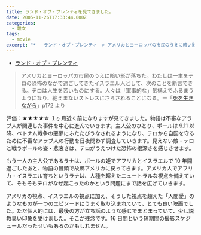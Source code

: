 ```yaml
---
title: ランド・オブ・プレンティを見てきました。
date: 2005-11-26T17:33:44.000Z
categories:
  - 雑文
tags:
  - movie
excerpt: "*   ランド・オブ・プレンティ  > アメリカとヨーロッパの市民のうえに暗い影が落ちた。わたしは一生をテロの恐怖のなかで過ごしてきたイスラエル人として、次のことを断言できる。テロは人生を苦いものにする。人々は「軍事的な」気構えでふるまうようになり、絶えまないストレスにさらされることになる。ー「死を生きながら」p172より"
---
```


- [ランド・オブ・プレンティ](http://landofplenty.jp/)

> アメリカとヨーロッパの市民のうえに暗い影が落ちた。わたしは一生をテロの恐怖のなかで過ごしてきたイスラエル人として、次のことを断言できる。テロは人生を苦いものにする。人々は「軍事的な」気構えでふるまうようになり、絶えまないストレスにさらされることになる。ー「[死を生きながら](http://www.amazon.co.jp/exec/obidos/ASIN/4622070901/ref=nosim/yutakayamaguc-22)」p172 より

評価：★★★★☆
１ヶ月近く前になりますが見てきました。物語は不審なアラブ人が関連した事件を中心に進んでいきます。主人公のひとり、ポールは 9.11 以降、ベトナム戦争の悪夢にふたたびうなされるようになり、テロから自国を守るために不審なアラブ人の行動を日夜問わず調査していきます。見えない敵・テロと戦うポールの姿・悲哀さは、テロがうえつけた恐怖の根深さを感じさせます。

もう一人の主人公であるラナは、ポールの姪でアフリカとイスラエルで 10 年間過ごしたあと、物語の冒頭で故郷アメリカに戻ってきます。アメリカ人でアフリカ・イスラエル育ちというラナは、人種を超えたニュートラルな視点を備えていて、そもそもテロがなぜ起こったのかという問題にまで話を広げていきます。

アメリカの視点、イスラエルの視点に加え、そうした視点を超えた「人間愛」のようなものが一つのエピソードにうまく取り込まれていて、とても良い映画でした。ただ個人的には、最後の方が立ち話のような感じでまとまっていて、少し説教臭い印象を受けました。そこが残念です。16 日間という短期間の撮影スケジュールだったせいもあるのかもしれません。
